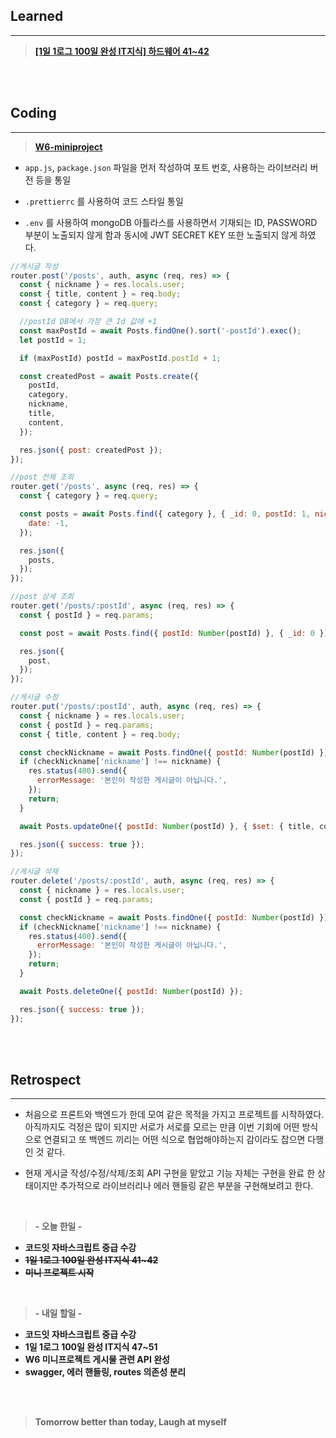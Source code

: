 ## Learned

---

> **[[1일 1로그 100일 완성 IT지식] 하드웨어 41~42](https://velog.io/@lilclown/book23)**

<br><br>

## Coding

---

> **[W6-miniproject](https://github.com/W6-miniproject)**

- `app.js`, `package.json` 파일을 먼저 작성하여 포트 번호, 사용하는 라이브러리 버전 등을 통일

- `.prettierrc` 를 사용하여 코드 스타일 통일

- `.env` 를 사용하여 mongoDB 아틀라스를 사용하면서 기재되는 ID, PASSWORD 부분이 노출되지 않게 함과 동시에 JWT SECRET KEY 또한 노출되지 않게 하였다.

```javascript
//게시글 작성
router.post('/posts', auth, async (req, res) => {
  const { nickname } = res.locals.user;
  const { title, content } = req.body;
  const { category } = req.query;

  //postId DB에서 가장 큰 Id 값에 +1
  const maxPostId = await Posts.findOne().sort('-postId').exec();
  let postId = 1;

  if (maxPostId) postId = maxPostId.postId + 1;

  const createdPost = await Posts.create({
    postId,
    category,
    nickname,
    title,
    content,
  });

  res.json({ post: createdPost });
});

//post 전체 조회
router.get('/posts', async (req, res) => {
  const { category } = req.query;

  const posts = await Posts.find({ category }, { _id: 0, postId: 1, nickname: 1, title: 1, date: 1 }).sort({
    date: -1,
  });

  res.json({
    posts,
  });
});

//post 상세 조회
router.get('/posts/:postId', async (req, res) => {
  const { postId } = req.params;

  const post = await Posts.find({ postId: Number(postId) }, { _id: 0 });

  res.json({
    post,
  });
});

//게시글 수정
router.put('/posts/:postId', auth, async (req, res) => {
  const { nickname } = res.locals.user;
  const { postId } = req.params;
  const { title, content } = req.body;

  const checkNickname = await Posts.findOne({ postId: Number(postId) });
  if (checkNickname['nickname'] !== nickname) {
    res.status(400).send({
      errorMessage: '본인이 작성한 게시글이 아닙니다.',
    });
    return;
  }

  await Posts.updateOne({ postId: Number(postId) }, { $set: { title, content } });

  res.json({ success: true });
});

//게시글 삭제
router.delete('/posts/:postId', auth, async (req, res) => {
  const { nickname } = res.locals.user;
  const { postId } = req.params;

  const checkNickname = await Posts.findOne({ postId: Number(postId) });
  if (checkNickname['nickname'] !== nickname) {
    res.status(400).send({
      errorMessage: '본인이 작성한 게시글이 아닙니다.',
    });
    return;
  }

  await Posts.deleteOne({ postId: Number(postId) });

  res.json({ success: true });
});
```

<br><br>

## Retrospect

---

- 처음으로 프론트와 백엔드가 한데 모여 같은 목적을 가지고 프로젝트를 시작하였다. 아직까지도 걱정은 많이 되지만 서로가 서로를 모르는 만큼 이번 기회에 어떤 방식으로 연결되고 또 백엔드 끼리는 어떤 식으로 협업해야하는지 감이라도 잡으면 다행인 것 같다.

- 현재 게시글 작성/수정/삭제/조회 API 구현을 맡았고 기능 자체는 구현을 완료 한 상태이지만 추가적으로 라이브러리나 에러 핸들링 같은 부분을 구현해보려고 한다.

<br>

> **- 오늘 한일 -**

- **코드잇 자바스크립트 중급 수강**
- ~~**1일 1로그 100일 완성 IT지식 41~42**~~
- ~~**미니 프로젝트 시작**~~

<br>

> **- 내일 할일 -**

- **코드잇 자바스크립트 중급 수강**
- **1일 1로그 100일 완성 IT지식 47~51**
- **W6 미니프로젝트 게시물 관련 API 완성**
- **swagger, 에러 핸들링, routes 의존성 분리**

<br><br>

> **Tomorrow better than today, Laugh at myself**
